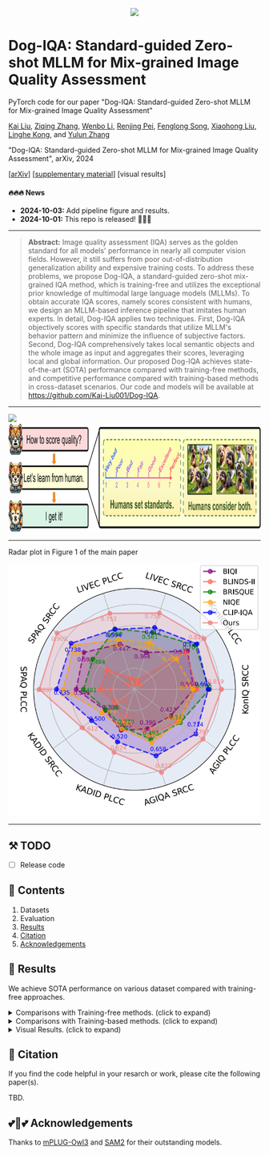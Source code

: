 <div align="center">
<p align="center"> <img src="figs/logo.png" width="200px"> </p>
</div>

# Dog-IQA: Standard-guided Zero-shot MLLM for Mix-grained Image Quality Assessment
PyTorch code for our paper "Dog-IQA: Standard-guided Zero-shot MLLM for Mix-grained Image Quality Assessment"


[Kai Liu](https://kai-liu001.github.io/), [Ziqing Zhang](), [Wenbo Li](https://fenglinglwb.github.io/), [Renjing Pei](), [Fenglong Song](), [Xiaohong Liu](), [Linghe Kong](https://www.cs.sjtu.edu.cn/~linghe.kong/), and [Yulun Zhang](http://yulunzhang.com/)

"Dog-IQA: Standard-guided Zero-shot MLLM for Mix-grained Image Quality Assessment", arXiv, 2024

[[arXiv]()] [[supplementary material](https://github.com/Kai-Liu001/Dog-IQA/releases/tag/v1)] [visual results] 

#### 🔥🔥🔥 News

- **2024-10-03:** Add pipeline figure and results. 
- **2024-10-01:** This repo is released! 🎉🎉🎉

---

> **Abstract:** Image quality assessment (IQA) serves as the golden standard for all models' performance in nearly all computer vision fields. However, it still suffers from poor out-of-distribution generalization ability and expensive training costs. To address these problems, we propose Dog-IQA, a standard-guided zero-shot mix-grained IQA method, which is training-free and utilizes the exceptional prior knowledge of multimodal large language models (MLLMs). To obtain accurate IQA scores, namely scores consistent with humans, we design an MLLM-based inference pipeline that imitates human experts. In detail, Dog-IQA applies two techniques. First, Dog-IQA objectively scores with specific standards that utilize MLLM's behavior pattern and minimize the influence of subjective factors. Second, Dog-IQA comprehensively takes local semantic objects and the whole image as input and aggregates their scores, leveraging local and global information. Our proposed Dog-IQA achieves state-of-the-art (SOTA) performance compared with training-free methods, and competitive performance compared with training-based methods in cross-dataset scenarios. Our code and models will be available at https://github.com/Kai-Liu001/Dog-IQA.

---

<img src="figs/pipeline.png" height="216"/>


<img src="figs/human.png" height="216"/>

---

Radar plot in Figure 1 of the main paper

<p align="center">
  <img width="900" src="figs/radar-zeroshot.png">
</p>

---

## ⚒ TODO

* [ ] Release code

## 🔗 Contents

1. Datasets
2. Evaluation
3. [Results](#-results)
4. [Citation](#-citation)
4. [Acknowledgements](#-acknowledgements)

## <a name="results"></a>🔎 Results

We achieve SOTA performance on various dataset compared with training-free approaches.

<details>
<summary>Comparisons with Training-free methods. (click to expand)</summary>

- Quantitative comparisons in Table 2 of the main paper


<p align="center">
  <img width="900" src="figs/t1.png">
</p>

</details>
<details>
<summary>Comparisons with Training-based methods. (click to expand)</summary>

- Quantitative comparisons in Table 3 of the main paper


<p align="center">
  <img width="900" src="figs/t2.png">
</p>

</details>
<details>
<summary>Visual Results. (click to expand)</summary>

- Visual result in Figure 5 of the main paper.

<p align="center">
  <img width="900" src="figs/vis-2.png">
</p>

- Visual result in Figure 2 of the supplementary material.

<p align="center">
  <img width="900" src="figs/vis_final2.png">
</p>
</details>

## <a name="citation"></a>📎 Citation

If you find the code helpful in your resarch or work, please cite the following paper(s).

TBD.

## <a name="acknowledgements"></a>💕💖💕 Acknowledgements

Thanks to [mPLUG-Owl3](https://github.com/X-PLUG/mPLUG-Owl) and [SAM2](https://github.com/facebookresearch/sam2) for their outstanding models.